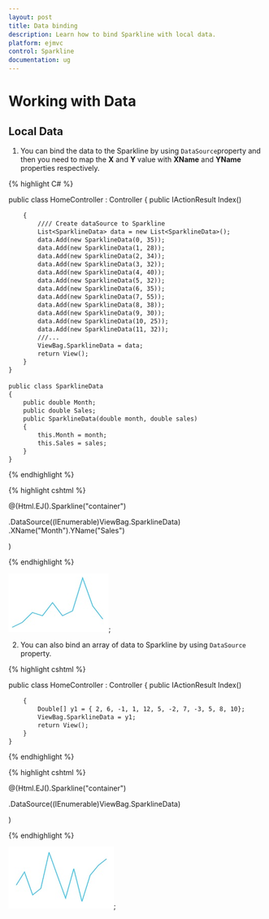 ```yaml
---
layout: post
title: Data binding
description: Learn how to bind Sparkline with local data.
platform: ejmvc
control: Sparkline
documentation: ug
---
```


# Working with Data

## Local Data

1. You can bind the data to the Sparkline by using `DataSource`property and then you need to map the **X** and **Y** value with **XName** and **YName** properties respectively.

{% highlight C# %}

public class HomeController : Controller
    {
         public IActionResult Index()

        {    
            //// Create dataSource to Sparkline
            List<SparklineData> data = new List<SparklineData>();
            data.Add(new SparklineData(0, 35));
            data.Add(new SparklineData(1, 28));
            data.Add(new SparklineData(2, 34));
            data.Add(new SparklineData(3, 32));
            data.Add(new SparklineData(4, 40));
            data.Add(new SparklineData(5, 32));
            data.Add(new SparklineData(6, 35));
            data.Add(new SparklineData(7, 55));
            data.Add(new SparklineData(8, 38));
            data.Add(new SparklineData(9, 30));
            data.Add(new SparklineData(10, 25));
            data.Add(new SparklineData(11, 32));
            ///...
            ViewBag.SparklineData = data;
            return View();
        }
    }

    public class SparklineData
    {
        public double Month;
        public double Sales;
        public SparklineData(double month, double sales)
        {
            this.Month = month;
            this.Sales = sales;
        }
    }

{% endhighlight %}

{% highlight cshtml %}

@(Html.EJ().Sparkline("container")

.DataSource((IEnumerable<object>)ViewBag.SparklineData)
.XName("Month").YName("Sales")
 
 )

{% endhighlight %}

![](Working-with-Data_images/Working-with-Data_img1.png); 

2. You can also bind an array of data to Sparkline by using `DataSource` property.  

{% highlight cshtml %}

public class HomeController : Controller
    {
         public IActionResult Index()

        {    
            Double[] y1 = { 2, 6, -1, 1, 12, 5, -2, 7, -3, 5, 8, 10};
            ViewBag.SparklineData = y1;
            return View();
        }
    }

{% endhighlight %}

{% highlight cshtml %}

@(Html.EJ().Sparkline("container")

.DataSource((IEnumerable<object>)ViewBag.SparklineData)
 
 )

{% endhighlight %}


![](Working-with-Data_images/Working-with-Data_img2.png); 



